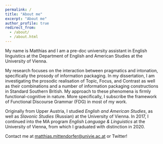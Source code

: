 ```yaml
---
permalink: /
title: "About me"
excerpt: "About me"
author_profile: true
redirect_from: 
  - /about/
  - /about.html
---
```


My name is Matthias and I am a pre-doc university assistant in English linguistics at the Department of English and American Studies at the University of Vienna.

My research focuses on the interaction between pragmatics and intonation, specifically the prosody of information packaging. In my dissertation, I am investigating the prosodic realisation of Topic, Focus, and Contrast as well as their combinations and a number of information packaging constructions in Standard Southern British. My approach to these phenomena is firmly functional-cognitive in nature. More specifically, I subscribe the framework of Functional Discourse Grammar (FDG) in most of my work.

Originally from Upper Austria, I studied _English and American Studies_, as well as _Slavonic Studies_ (Russian) at the University of Vienna. In 2017, I continued into the MA program _English Language & Linguistics_ at the University of Vienna, from which I graduated with distinction in 2020. 

Contact me at <matthias.mittendorfer@univie.ac.at> or Twitter! 


